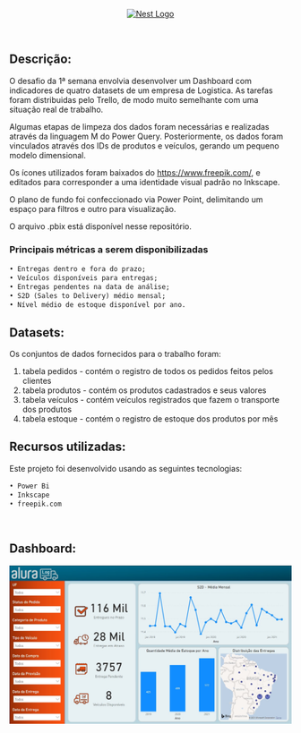 <p align="center">
  <a href="https://powerbi.microsoft.com/pt-br/" target="blank"><img src="https://ideias.avancadas.info/images/power-bi.png" width="320" alt="Nest Logo" /></a>
</p>
<p align="left">
<a href="https://powerbi.microsoft.com/pt-br/downloads/" target="blank"><img alt="" src="https://img.shields.io/gem/u/12?label=Power%20BI&logo=Power%20BI&style=plastic" /></a>
</p>

## Descrição:

O desafio da 1ª semana envolvia desenvolver um Dashboard com indicadores de quatro datasets de um empresa de Logistica. As tarefas foram distribuidas pelo Trello, de modo muito semelhante com uma situação real de trabalho.

Algumas etapas de limpeza dos dados foram necessárias e realizadas através da linguagem M do Power Query. Posteriormente, os dados foram vinculados através dos IDs de produtos e veículos, gerando um pequeno modelo dimensional.

Os ícones utilizados foram baixados do https://www.freepik.com/, e editados para corresponder a uma identidade visual padrão no Inkscape.

O plano de fundo foi confeccionado via Power Point, delimitando um espaço para filtros e outro para visualização.

O arquivo .pbix está disponível nesse repositório.

 ### Principais métricas a serem disponibilizadas


    • Entregas dentro e fora do prazo;
    • Veículos disponíveis para entregas;
    • Entregas pendentes na data de análise;
    • S2D (Sales to Delivery) médio mensal;    
    • Nível médio de estoque disponível por ano.
    
   
## Datasets:    

Os conjuntos de dados fornecidos para o trabalho foram:

1. tabela pedidos - contém o registro de todos os pedidos feitos pelos clientes
2. tabela produtos - contém os produtos cadastrados e seus valores
3. tabela veículos - contém veículos registrados que fazem o transporte dos produtos
4. tabela estoque - contém o registro de estoque dos produtos por mês

## Recursos utilizadas:

Este projeto foi desenvolvido usando as seguintes tecnologias:
    
    • Power Bi
    • Inkscape
    • freepik.com
  
<p align="left"> 
<a href="https://github.com/imersao-alura/aluraflix/blob/master/LICENSE " target="_blank"><img src="https://img.shields.io/badge/licence-MIT-blue.svg" alt="" /></a> 
</p>

## Dashboard:

<p align="left"> 
<a href="https://github.com/DaccioZilla/AluraChallengeBI/blob/main/AluraLog/Resultado%20AluraLog.jpg" target="_blank"><img src="https://github.com/DaccioZilla/AluraChallengeBI/blob/main/AluraLog/Resultado%20AluraLog.jpg" alt="" /></a> 
</p>
